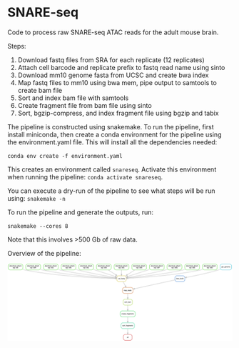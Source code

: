 # SNARE-seq

Code to process raw SNARE-seq ATAC reads for the adult mouse brain.

Steps:

1. Download fastq files from SRA for each replicate (12 replicates)
2. Attach cell barcode and replicate prefix to fastq read name using sinto
3. Download mm10 genome fasta from UCSC and create bwa index
4. Map fastq files to mm10 using bwa mem, pipe output to samtools to create bam file
5. Sort and index bam file with samtools
6. Create fragment file from bam file using sinto
7. Sort, bgzip-compress, and index fragment file using bgzip and tabix

The pipeline is constructed using snakemake. To run the pipeline, first 
install miniconda, then create a conda environment for the pipeline using
the environment.yaml file. This will install all the dependencies needed:

```
conda env create -f environment.yaml
```

This creates an environment called `snareseq`. Activate this environment when running the
pipeline: `conda activate snareseq`.

You can execute a dry-run of the pipeline to see what steps will be run using:
`snakemake -n`

To run the pipeline and generate the outputs, run:

```
snakemake --cores 8
```

Note that this involves >500 Gb of raw data.

Overview of the pipeline:

![](./dag.png)
